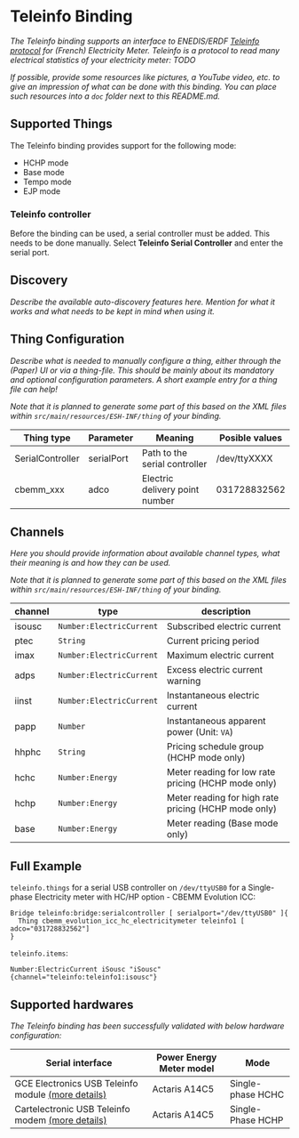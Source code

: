 # Teleinfo Binding

_The Teleinfo binding supports an interface to ENEDIS/ERDF [Teleinfo protocol](http://www.linuxembarque.free.fr/electro/compt_energie/specifications_techniques_edf_teleinfo.pdf) for (French) Electricity Meter._
_Teleinfo is a protocol to read many electrical statistics of your electricity meter: TODO_



_If possible, provide some resources like pictures, a YouTube video, etc. to give an impression of what can be done with this binding. You can place such resources into a `doc` folder next to this README.md._

## Supported Things

The Teleinfo binding provides support for the following mode:

- HCHP mode
- Base mode
- Tempo mode
- EJP mode

### Teleinfo controller

Before the binding can be used, a serial controller must be added. This needs to be done manually. Select __Teleinfo Serial Controller__ and enter the serial port.


## Discovery

_Describe the available auto-discovery features here. Mention for what it works and what needs to be kept in mind when using it._

## Thing Configuration

_Describe what is needed to manually configure a thing, either through the (Paper) UI or via a thing-file. This should be mainly about its mandatory and optional configuration parameters. A short example entry for a thing file can help!_

_Note that it is planned to generate some part of this based on the XML files within ```src/main/resources/ESH-INF/thing``` of your binding._

| Thing type       | Parameter  | Meaning                        | Posible values |
|------------------|------------|--------------------------------|----------------|
| SerialController | serialPort | Path to the serial controller  | /dev/ttyXXXX   |
| cbemm_xxx        | adco       | Electric delivery point number | 031728832562   |

## Channels

_Here you should provide information about available channel types, what their meaning is and how they can be used._

_Note that it is planned to generate some part of this based on the XML files within ```src/main/resources/ESH-INF/thing``` of your binding._

| channel  | type                      | description                                          |
|----------|---------------------------|------------------------------------------------------|
| isousc   | `Number:ElectricCurrent`  | Subscribed electric current                          |
| ptec     | `String`                  | Current pricing period                               |
| imax     | `Number:ElectricCurrent`  | Maximum electric current                             |
| adps     | `Number:ElectricCurrent`  | Excess electric current warning                      |
| iinst    | `Number:ElectricCurrent`  | Instantaneous electric current                       |
| papp     | `Number`                  | Instantaneous apparent power (Unit: `VA`)            |
| hhphc    | `String`                  | Pricing schedule group (HCHP mode only)              | 
| hchc     | `Number:Energy`           | Meter reading for low rate pricing (HCHP mode only)  | 
| hchp     | `Number:Energy`           | Meter reading for high rate pricing (HCHP mode only) |
| base     | `Number:Energy`           | Meter reading (Base mode only)                       |


## Full Example

`teleinfo.things` for a serial USB controller on `/dev/ttyUSB0` for a Single-phase Electricity meter with HC/HP option - CBEMM Evolution ICC:

```
Bridge teleinfo:bridge:serialcontroller [ serialport="/dev/ttyUSB0" ]{
  Thing cbemm_evolution_icc_hc_electricitymeter teleinfo1 [ adco="031728832562"]
}
```

`teleinfo.items`: 


```
Number:ElectricCurrent iSousc "iSousc" {channel="teleinfo:teleinfo1:isousc"}
```

## Supported hardwares

_The Teleinfo binding has been successfully validated with below hardware configuration:_

| Serial interface | Power Energy Meter model    | Mode                   |
|----------|--------|------------------------------|
| GCE Electronics USB Teleinfo module [(more details)](http://gce-electronics.com/fr/usb/655-module-teleinfo-usb.html) | Actaris A14C5 | Single-phase HCHC  |
| Cartelectronic USB Teleinfo modem [(more details)](https://www.cartelectronic.fr/teleinfo-compteur-enedis/17-teleinfo-1-compteur-usb-rail-din-3760313520028.html) | Actaris A14C5 | Single-Phase HCHP |


